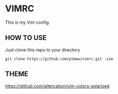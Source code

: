 # VIMRC
This is my Vim config.

## HOW TO USE 
Just clone this repo to your directory 
```
git clone https://github.com/ptmew/vimrc.git .vim
```
## THEME
https://github.com/altercation/vim-colors-solarized
